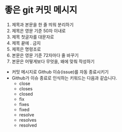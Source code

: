 # 좋은 git 커밋 메시지

1. 제목과 본문을 한 줄 띄워 분리하기
2. 제목은 영문 기준 50자 이내로
3. 제목 첫글자를 대문자로
4. 제목 끝에 . 금지
5. 제목은 명령조로
6. 본문은 영문 기준 72자마다 줄 바꾸기
7. 본문은 어떻게보다 무엇을, 왜에 맞춰 작성하기


- 커밋 메시지로 Github 이슈(issue)를 자동 종료시키기
- Github가 이슈 종료로 인식하는 키워드는 다음과 같습니다.
	- close
	- closes
	- closed
	- fix
	- fixes
	- fixed
	- resolve
	- resolves
	- resolved